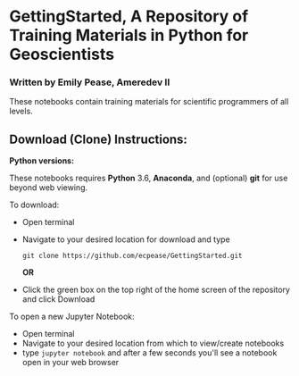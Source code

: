 # GettingStarted, A Repository of Training Materials in Python for Geoscientists
### Written by Emily Pease, Ameredev II

These notebooks contain training materials for scientific programmers of all levels.  


## Download (Clone) Instructions:

**Python versions:**

These notebooks requires **Python** 3.6, **Anaconda**, and (optional) **git** for use beyond web viewing.

To download:
- Open terminal
- Navigate to your desired location for download and type

	`git clone https://github.com/ecpease/GettingStarted.git`

	**OR**

- Click the green box on the top right of the home screen of the repository and click Download

To open a new Jupyter Notebook:
- Open terminal
- Navigate to your desired location from which to view/create notebooks
- type `jupyter notebook` and after a few seconds you'll see a notebook open in your web browser
